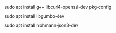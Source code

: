 
sudo apt install g++ libcurl4-openssl-dev pkg-config

sudo apt install libgumbo-dev


sudo apt install nlohmann-json3-dev

